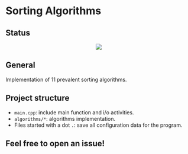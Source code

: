# Sorting Algorithms

## Status

<p align="center"> 
<img src="https://github.com/dotrann1412/sorting-algorithms-collection/actions/workflows/execute.yml/badge.svg"/>
</p>

## General
Implementation of 11 prevalent sorting algorithms.

## Project structure
- `main.cpp`: include main function and i/o activities.
- `algorithms/*`: algorithms implementation.
- Files started with a dot `.`: save all configuration data for the program.

## Feel free to open an issue!
